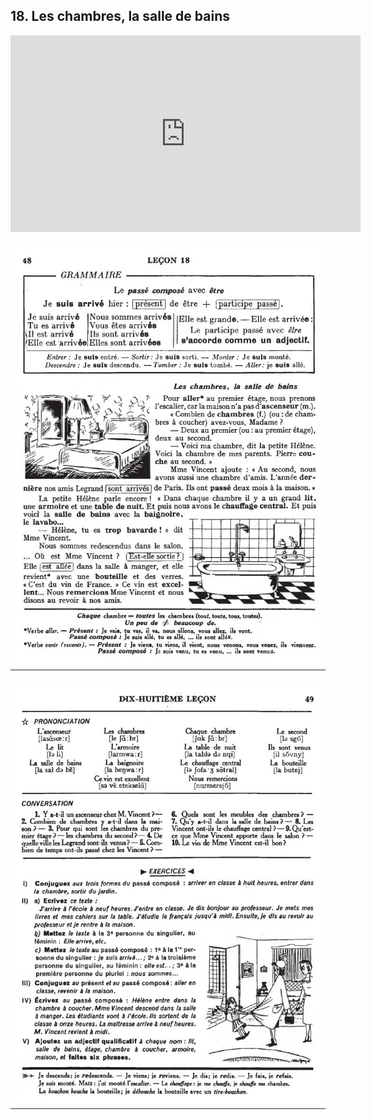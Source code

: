 ## 18. Les chambres, la salle de bains

<iframe width="560" height="315" src="https://www.youtube.com/embed/RTOsKLGUm9k" frameborder="0" allow="accelerometer; autoplay; encrypted-media; gyroscope; picture-in-picture" allowfullscreen></iframe>

![18A](img/18A.JPG)

![18B](img/18B.JPG)